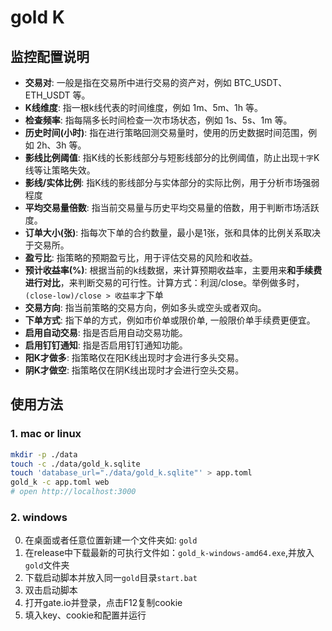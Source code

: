
# gold K

## 监控配置说明
- **交易对**: 一般是指在交易所中进行交易的资产对，例如 BTC_USDT、ETH_USDT 等。
- **K线维度**: 指一根k线代表的时间维度，例如 1m、5m、1h 等。
- **检查频率**: 指每隔多长时间检查一次市场状态，例如 1s、5s、1m 等。
- **历史时间(小时)**: 指在进行策略回测交易量时，使用的历史数据时间范围，例如 2h、3h 等。
- **影线比例阈值**: 指K线的长影线部分与短影线部分的比例阈值，防止出现`十字`K线等让策略失效。
- **影线/实体比例**: 指K线的影线部分与实体部分的实际比例，用于分析市场强弱程度
- **平均交易量倍数**: 指当前交易量与历史平均交易量的倍数，用于判断市场活跃度。
- **订单大小(张)**: 指每次下单的合约数量，最小是1张，张和具体的比例关系取决于交易所。
- **盈亏比**: 指策略的预期盈亏比，用于评估交易的风险和收益。
- **预计收益率(%)**: 根据当前的k线数据，来计算预期收益率，主要用来**和手续费进行对比**，来判断交易的可行性。计算方式：利润/close。举例做多时，`(close-low)/close > 收益率`才下单
- **交易方向**: 指当前策略的交易方向，例如多头或空头或者双向。
- **下单方式**: 指下单的方式，例如市价单或限价单, 一般限价单手续费更便宜。
- **启用自动交易**: 指是否启用自动交易功能。
- **启用钉钉通知**: 指是否启用钉钉通知功能。
- **阳K才做多**: 指策略仅在阳K线出现时才会进行多头交易。
- **阴K才做空**: 指策略仅在阴K线出现时才会进行空头交易。



## 使用方法
### 1. mac or linux
```bash
mkdir -p ./data
touch -c ./data/gold_k.sqlite
touch 'database_url="./data/gold_k.sqlite"' > app.toml
gold_k -c app.toml web
# open http://localhost:3000
```

### 2. windows
0. 在桌面或者任意位置新建一个文件夹如: `gold`
1. 在release中下载最新的可执行文件如：`gold_k-windows-amd64.exe`,并放入`gold`文件夹
2. 下载启动脚本并放入同一`gold`目录`start.bat`
3. 双击启动脚本
4. 打开gate.io并登录，点击F12复制cookie
5. 填入key、cookie和配置并运行